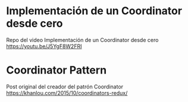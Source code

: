 # Implementación de un Coordinator desde cero

Repo del video Implementación de un Coordinator desde cero
https://youtu.be/J5YgF8W2FRI

# Coordinator Pattern

Post original del creador del patrón Coordinator
https://khanlou.com/2015/10/coordinators-redux/
